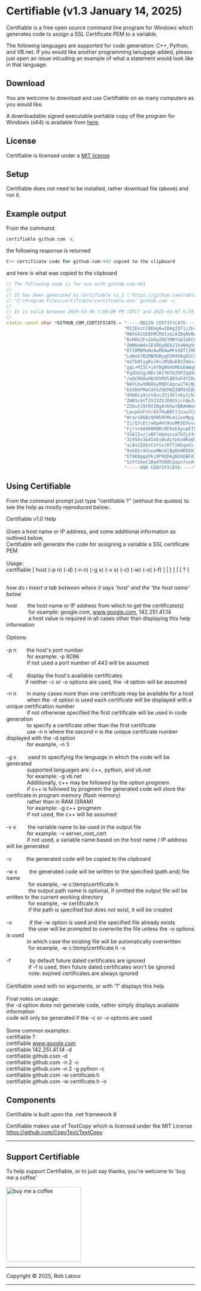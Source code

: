 # Certifiable (v1.3 January 14, 2025)

Certifiable is a free open source command line program for Windows which generates code to assign a SSL Certificate PEM to a variable.

The following languages are supported for code generation: C++, Python, and VB.net.  If you would like another programming lanugage added, please just open an issue inlcuding an example of what a statement would look like in that language.

## Download 

You are welcome to download and use Certifiable on as many computers as you would like.

A downloadable signed executable portable copy of the program for Windows (x64) is available from [here](https://github.com/roblatour/certifiable/releases/download/v1.3.0.0/certifiable.exe).

## License
Certifiable is licensed under a [MIT license](https://github.com/roblatour/certifiable/blob/main/LICENSE)

## Setup

Certifiable does not need to be installed, rather download file (above) and run it.


## Example output

From the command:

```cpp
certifiable github.com -c
```
the following response is returned 
```cpp
C++ certificate code for github.com:443 copied to the clipboard
```
and here is what was copied to the clipboard
```cpp
// The following code is for use with github.com:443
// 
// It has been generated by Certifiable v1.3 ( https://github.com/roblatour/certifiable ) using the following command:
// "C:\Program Files\certifiable\certifiable.exe" github.com -c
// 
// It is valid between 2024-03-06 7:00:00 PM (UTC) and 2025-03-07 6:59:59 PM (UTC) inclusive.
// 
static const char *GITHUB_COM_CERTIFICATE = "-----BEGIN CERTIFICATE-----\n" \
                                            "MIIEozCCBEmgAwIBAgIQTij3hrZsGjuULNLEDrdCpTAKBggqhkjOPQQDAjCBjzEL\n" \
                                            "MAkGA1UEBhMCR0IxGzAZBgNVBAgTEkdyZWF0ZXIgTWFuY2hlc3RlcjEQMA4GA1UE\n" \
                                            "BxMHU2FsZm9yZDEYMBYGA1UEChMPU2VjdGlnbyBMaW1pdGVkMTcwNQYDVQQDEy5T\n" \
                                            "ZWN0aWdvIEVDQyBEb21haW4gVmFsaWRhdGlvbiBTZWN1cmUgU2VydmVyIENBMB4X\n" \
                                            "DTI0MDMwNzAwMDAwMFoXDTI1MDMwNzIzNTk1OVowFTETMBEGA1UEAxMKZ2l0aHVi\n" \
                                            "LmNvbTBZMBMGByqGSM49AgEGCCqGSM49AwEHA0IABARO/Ho9XdkY1qh9mAgjOUkW\n" \
                                            "mXTb05jgRulKciMVBuKB3ZHexvCdyoiCRHEMBfFXoZhWkQVMogNLo/lW215X3pGj\n" \
                                            "ggL+MIIC+jAfBgNVHSMEGDAWgBT2hQo7EYbhBH0Oqgss0u7MZHt7rjAdBgNVHQ4E\n" \
                                            "FgQUO2g/NDr1RzTK76ZOPZq9Xm56zJ8wDgYDVR0PAQH/BAQDAgeAMAwGA1UdEwEB\n" \
                                            "/wQCMAAwHQYDVR0lBBYwFAYIKwYBBQUHAwEGCCsGAQUFBwMCMEkGA1UdIARCMEAw\n" \
                                            "NAYLKwYBBAGyMQECAgcwJTAjBggrBgEFBQcCARYXaHR0cHM6Ly9zZWN0aWdvLmNv\n" \
                                            "bS9DUFMwCAYGZ4EMAQIBMIGEBggrBgEFBQcBAQR4MHYwTwYIKwYBBQUHMAKGQ2h0\n" \
                                            "dHA6Ly9jcnQuc2VjdGlnby5jb20vU2VjdGlnb0VDQ0RvbWFpblZhbGlkYXRpb25T\n" \
                                            "ZWN1cmVTZXJ2ZXJDQS5jcnQwIwYIKwYBBQUHMAGGF2h0dHA6Ly9vY3NwLnNlY3Rp\n" \
                                            "Z28uY29tMIIBgAYKKwYBBAHWeQIEAgSCAXAEggFsAWoAdwDPEVbu1S58r/OHW9lp\n" \
                                            "LpvpGnFnSrAX7KwB0lt3zsw7CAAAAY4WOvAZAAAEAwBIMEYCIQD7oNz/2oO8VGaW\n" \
                                            "WrqrsBQBzQH0hRhMLm11oeMpg1fNawIhAKWc0q7Z+mxDVYV/6ov7f/i0H/aAcHSC\n" \
                                            "Ii/QJcECraOpAHYAouMK5EXvva2bfjjtR2d3U9eCW4SU1yteGyzEuVCkR+cAAAGO\n" \
                                            "Fjrv+AAABAMARzBFAiEAyupEIVAMk0c8BVVpF0QbisfoEwy5xJQKQOe8EvMU4W8C\n" \
                                            "IGAIIuzjxBFlHpkqcsa7UZy24y/B6xZnktUw/Ne5q5hCAHcATnWjJ1yaEMM4W2zU\n" \
                                            "3z9S6x3w4I4bjWnAsfpksWKaOd8AAAGOFjrv9wAABAMASDBGAiEA+8OvQzpgRf31\n" \
                                            "uLBsCE8ktCUfvsiRT7zWSqeXliA09TUCIQDcB7Xn97aEDMBKXIbdm5KZ9GjvRyoF\n" \
                                            "9skD5/4GneoMWzAlBgNVHREEHjAcggpnaXRodWIuY29tgg53d3cuZ2l0aHViLmNv\n" \
                                            "bTAKBggqhkjOPQQDAgNIADBFAiEAru2McPr0eNwcWNuDEY0a/rGzXRfRrm+6XfZe\n" \
                                            "SzhYZewCIBq4TUEBCgapv7xvAtRKdVdi/b4m36Uyej1ggyJsiesA\n" \
                                            "-----END CERTIFICATE-----\n";

```


## Using Certifiable

From the command prompt just type "certifiable ?" (without the quotes) to see the help as mostly reproduced below:.

Certifiable v1.0 Help<br>
<br>
Given a host name or IP address, and some additional information as outlined below,<br>
Certifiable will generate the code for assigning a variable a SSL certificate PEM
<br><br>
Usage:<br>
certifiable [ host (-p n) (-d) (-n n) (-g x) (-v x) (-c) (-w) (-o) (-f) ] | [ ] | [ ? ]<br>
<br>

*how do i insert a tab between where it says 'host' and the 'the host name' below*

host&nbsp; &nbsp; &nbsp; &nbsp;the host name or IP address from which to get the certificate(s)<br>
 &nbsp; &nbsp; &nbsp; &nbsp; &nbsp; &nbsp; &nbsp; &nbsp;for example: google.com, www.google.com, 142.251.41.14<br>
  &nbsp; &nbsp; &nbsp; &nbsp; &nbsp; &nbsp; &nbsp; &nbsp;a host value is required in all cases other than displaying this help information<br>
<br>
Options:<br>
<br>
 -p n&nbsp; &nbsp; &nbsp; &nbsp;the host's port number<br>
&nbsp; &nbsp; &nbsp; &nbsp;&nbsp; &nbsp; &nbsp; &nbsp;for example: -p 8096<br>
&nbsp; &nbsp; &nbsp; &nbsp;&nbsp; &nbsp; &nbsp; &nbsp;if not used a port number of 443 will be assumed<br>
<br>
 -d &nbsp; &nbsp; &nbsp; &nbsp;&nbsp; display the host's available certificates<br>
&nbsp; &nbsp; &nbsp; &nbsp;&nbsp; &nbsp; &nbsp; if neither -c or -o options are used, the -d option will be assumed<br>

 -n n&nbsp; &nbsp; &nbsp; &nbsp;in many cases more than one certificate may be available for a host<br>
&nbsp; &nbsp; &nbsp; &nbsp;&nbsp; &nbsp; &nbsp; &nbsp;when the -d option is used each certificate will be displayed with a unique certification number<br>
&nbsp; &nbsp; &nbsp; &nbsp;&nbsp; &nbsp; &nbsp; &nbsp;if not otherwise specified the first certificate will be used in code generation<br>
&nbsp; &nbsp; &nbsp; &nbsp;&nbsp; &nbsp; &nbsp; &nbsp;to specify a certificate other than the first certificate<br>
&nbsp; &nbsp; &nbsp; &nbsp;&nbsp; &nbsp; &nbsp; &nbsp;use -n n where the second n is the unique certificate number displayed with the -d option<br>
&nbsp; &nbsp; &nbsp; &nbsp;&nbsp; &nbsp; &nbsp; &nbsp;for example, -n 3<br>
<br>
 -g x&nbsp; &nbsp; &nbsp; &nbsp; used to specifying the language in which the code will be generated<br>
&nbsp; &nbsp; &nbsp; &nbsp;&nbsp; &nbsp; &nbsp; &nbsp;supported languages are: c++, python, and vb.net<br>
&nbsp; &nbsp; &nbsp; &nbsp;&nbsp; &nbsp; &nbsp; &nbsp;for example: -g vb.net<br>
&nbsp; &nbsp; &nbsp; &nbsp;&nbsp; &nbsp; &nbsp; &nbsp;Additionally, c++ may be followed by the option progmem<br>
&nbsp; &nbsp; &nbsp; &nbsp;&nbsp; &nbsp; &nbsp; &nbsp;if c++ is followed by progmem the generated code will store the certificate in program memory (flash memory)<br>
&nbsp; &nbsp; &nbsp; &nbsp;&nbsp; &nbsp; &nbsp; &nbsp;rather than in RAM (SRAM)<br>
&nbsp; &nbsp; &nbsp; &nbsp;&nbsp; &nbsp; &nbsp; &nbsp;for example: -g c++ progmem<br>
&nbsp; &nbsp; &nbsp; &nbsp;&nbsp; &nbsp; &nbsp; &nbsp;if not used, the c++ will be assumed<br>
<br>
 -v x&nbsp; &nbsp; &nbsp; &nbsp; the variable name to be used in the output file<br>
 &nbsp; &nbsp; &nbsp; &nbsp;&nbsp; &nbsp; &nbsp; &nbsp;for example: -v server_root_cert<br>
 &nbsp; &nbsp; &nbsp; &nbsp;&nbsp; &nbsp; &nbsp; &nbsp;if not used, a variable name based on the host name / IP address will be generated<br>
<br>
 -c&nbsp; &nbsp; &nbsp; &nbsp; &nbsp;   the generated code will be copied to the clipboard<br>
<br>
 -w x &nbsp; &nbsp; &nbsp; &nbsp;the generated code will be written to the specified (path and) file name<br>
&nbsp; &nbsp; &nbsp; &nbsp; &nbsp; &nbsp; &nbsp; &nbsp;for example, -w c:\temp\certificate.h<br>
&nbsp; &nbsp; &nbsp; &nbsp;&nbsp; &nbsp; &nbsp; &nbsp; the output path name is optional, if omitted the output file will be written to the current working directory<br>
&nbsp; &nbsp; &nbsp; &nbsp;&nbsp; &nbsp; &nbsp; &nbsp; for example, -w certificate.h<br>
&nbsp; &nbsp; &nbsp; &nbsp;&nbsp; &nbsp; &nbsp; &nbsp; if the path is specified but does not exist, it will be created<br>
<br>
 -o&nbsp; &nbsp; &nbsp; &nbsp; &nbsp; &nbsp; if the -w option is used and the specified file already exists<br>
 &nbsp; &nbsp; &nbsp; &nbsp;&nbsp; &nbsp; &nbsp; &nbsp; the user will be prompted to overwrite the file unless the -o options is used<br>
 &nbsp; &nbsp; &nbsp; &nbsp;&nbsp; &nbsp; &nbsp; &nbsp;in which case the existing file will be automatically overwritten<br>
 &nbsp; &nbsp; &nbsp; &nbsp;&nbsp; &nbsp; &nbsp; &nbsp; for example, -w c:\temp\certificate.h -o<br>
<br>
 -f&nbsp; &nbsp; &nbsp; &nbsp;&nbsp; &nbsp; &nbsp; by default future dated certificates are ignored<br>
 &nbsp; &nbsp; &nbsp; &nbsp;&nbsp; &nbsp; &nbsp; &nbsp; if -f is used, then future dated certificates won't be ignored<br>
 &nbsp; &nbsp; &nbsp; &nbsp;&nbsp; &nbsp; &nbsp; &nbsp; note: expired certificates are always ignored<br>
<br>
 Certifiable used with no arguments, or with '?' displays this help<br>
<br>
Final notes on usage:<br>
 the -d option does not generate code, rather simply displays available information<br>
 code will only be generated if the -c or -o options are used<br>
<br>
Some common examples:<br>
 certifiable ?<br>
 certifiable www.google.com<br>
 certifiable 142.251.41.14 -d<br>
 certifiable github.com -d<br>
 certifiable github.com -n 2 -c<br>
 certifiable github.com -n 2 -g python -c<br>
 certifiable github.com -w certificate.h<br>
 certifiable github.com -w certificate.h -o<br>


## Components

Certifiable is built upon the .net framework 8

Certifiable makes use of TextCopy which is licensed under the MIT License
https://github.com/CopyText/TextCopy

* * *
 ## Support Certifiable

 To help support Certifiable, or to just say thanks, you're welcome to 'buy me a coffee'<br><br>
[<img alt="buy me  a coffee" width="200px" src="https://cdn.buymeacoffee.com/buttons/v2/default-blue.png" />](https://www.buymeacoffee.com/roblatour)
* * *
Copyright © 2025, Rob Latour
* * *
